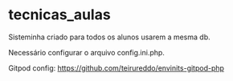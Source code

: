 # tecnicas_aulas

Sisteminha criado para todos os alunos usarem a mesma db.

Necessário configurar o arquivo config.ini.php.

Gitpod config: https://github.com/teirureddo/envinits-gitpod-php
